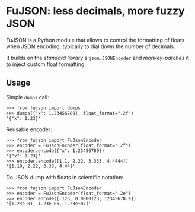 
# FuJSON: less decimals, more fuzzy JSON

FuJSON is a Python module that allows to control the 
formatting of floats when JSON encoding, 
typically to dial down the number of decimals.

It builds on the *standard library*'s `json.JSONEncoder`
and *monkey-patches* it to inject custom float formatting.


## Usage

Simple `dumps` call:

    >>> from fujson import dumps
    >>> dumps({"x": 1.23456789}, float_format=".2f")
    '{"x": 1.23}'

Reusable encoder:

    >>> from fujson import FuJsonEncoder
    >>> encoder = FuJsonEncoder(float_format=".2f")
    >>> encoder.encode({"x": 1.23456789})
    '{"x": 1.23}'
    >>> encoder.encode([1.1, 2.22, 3.333, 4.4444])
    '[1.10, 2.22, 3.33, 4.44]'

Do JSON dump with floats in scientific notation:

    >>> from fujson import FuJsonEncoder
    >>> encoder = FuJsonEncoder(float_format=".2e")
    >>> encoder.encode([.123, 0.0000123, 12345678.9])
    '[1.23e-01, 1.23e-05, 1.23e+07]'


